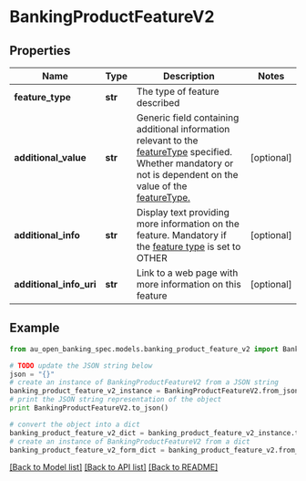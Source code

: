 # BankingProductFeatureV2


## Properties

Name | Type | Description | Notes
------------ | ------------- | ------------- | -------------
**feature_type** | **str** | The type of feature described | 
**additional_value** | **str** | Generic field containing additional information relevant to the [featureType](#tocSproductfeaturetypedoc) specified. Whether mandatory or not is dependent on the value of the [featureType.](#tocSproductfeaturetypedoc) | [optional] 
**additional_info** | **str** | Display text providing more information on the feature. Mandatory if the [feature type](#tocSproductfeaturetypedoc) is set to OTHER | [optional] 
**additional_info_uri** | **str** | Link to a web page with more information on this feature | [optional] 

## Example

```python
from au_open_banking_spec.models.banking_product_feature_v2 import BankingProductFeatureV2

# TODO update the JSON string below
json = "{}"
# create an instance of BankingProductFeatureV2 from a JSON string
banking_product_feature_v2_instance = BankingProductFeatureV2.from_json(json)
# print the JSON string representation of the object
print BankingProductFeatureV2.to_json()

# convert the object into a dict
banking_product_feature_v2_dict = banking_product_feature_v2_instance.to_dict()
# create an instance of BankingProductFeatureV2 from a dict
banking_product_feature_v2_form_dict = banking_product_feature_v2.from_dict(banking_product_feature_v2_dict)
```
[[Back to Model list]](../README.md#documentation-for-models) [[Back to API list]](../README.md#documentation-for-api-endpoints) [[Back to README]](../README.md)


